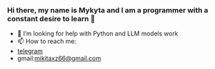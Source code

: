 ### Hi there, my name is Mykyta and I am a programmer with a constant desire to learn 👋

- 🤔 I’m looking for help with Python and LLM models work
- 📫 How to reach me: 
- [telegram](https://t.me/Mykyta_Budeychuk)
- gmail:mikitaxz66@gmail.com


